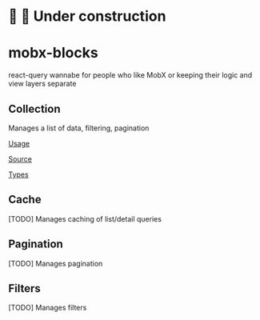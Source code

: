 # 🚧 🚨 Under construction

# mobx-blocks

react-query wannabe for people who like MobX or keeping their logic and view layers separate

## Collection

Manages a list of data, filtering, pagination

[Usage](https://github.com/Peterabsolon/mobx-blocks/blob/e6b3bf31ab94b8f0f5f837c2753b149cd8e99b3e/src/demo/src/App.store.ts#L8)

[Source](https://github.com/Peterabsolon/mobx-blocks/blob/0b59ef60bde8645911f22df23768e62416d7abab/src/lib/Collection.ts#L7)

[Types](https://github.com/Peterabsolon/mobx-blocks/blob/0b59ef60bde8645911f22df23768e62416d7abab/src/lib/Collection.types.ts)

## Cache

[TODO] Manages caching of list/detail queries

## Pagination

[TODO] Manages pagination

## Filters

[TODO] Manages filters
